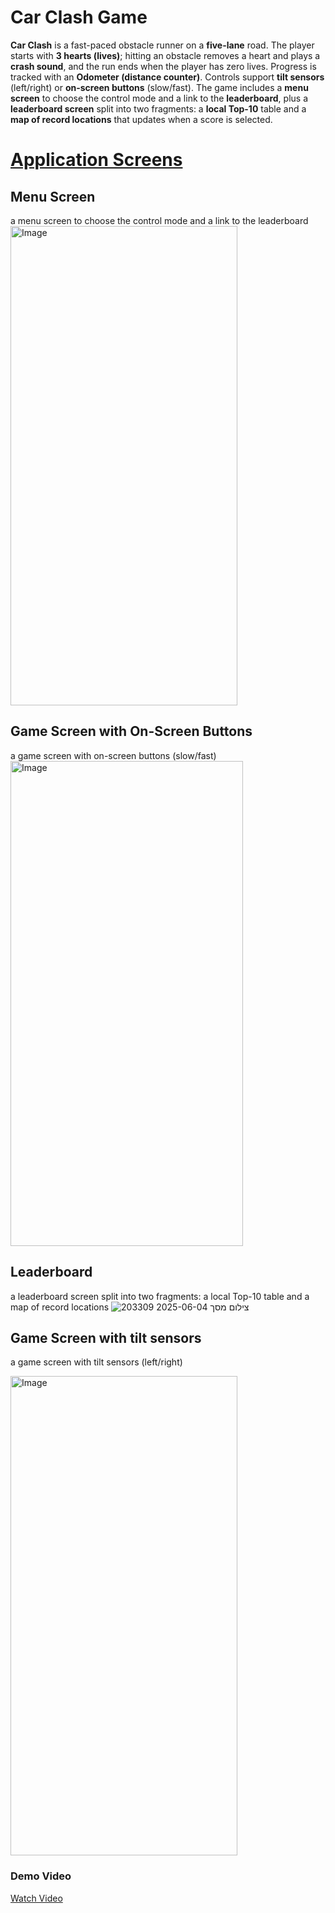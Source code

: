 # Car Clash Game

**Car Clash** is a fast-paced obstacle runner on a **five-lane** road. The player starts with **3 hearts (lives)**; hitting an obstacle removes a heart and plays a **crash sound**, and the run ends when the player has zero lives. Progress is tracked with an **Odometer (distance counter)**. Controls support **tilt sensors** (left/right) or **on-screen buttons** (slow/fast). The game includes a **menu screen** to choose the control mode and a link to the **leaderboard**, plus a **leaderboard screen** split into two fragments: a **local Top-10** table and a **map of record locations** that updates when a score is selected.

<h1><u>Application Screens</u></h1>

## Menu Screen
a menu screen to choose the control mode and a link to the leaderboard
<img width="363" height="767" alt="Image" src="https://github.com/user-attachments/assets/4cf5a537-171b-4814-8548-14874b9d7dcf" />

## Game Screen with On-Screen Buttons
a game screen with on-screen buttons (slow/fast)
<img width="372" height="776" alt="Image" src="https://github.com/user-attachments/assets/dc8989f1-416e-497f-a953-c6d9a99defae" />


## Leaderboard 
a leaderboard screen split into two fragments: a local Top-10 table and a map of record locations
![צילום מסך 2025-06-04 203309](https://github.com/user-attachments/assets/ce347c42-a0f1-45f4-8949-b35fee18bbf8)
## Game Screen with tilt sensors
a game screen with tilt sensors (left/right)

<img width="363" height="767" alt="Image" src="https://github.com/user-attachments/assets/ad672537-42f9-4c3e-93dc-784e5543dca0" />


### Demo Video
[Watch Video](https://drive.google.com/file/d/1rGNpggwnppfMD39CPU_amjSGHTqY8JfJ/view?usp=drive_link)















